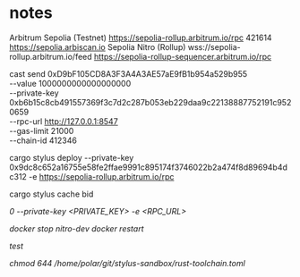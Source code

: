 # notes

Arbitrum Sepolia (Testnet)	https://sepolia-rollup.arbitrum.io/rpc	421614	https://sepolia.arbiscan.io	Sepolia	Nitro (Rollup)	wss://sepolia-rollup.arbitrum.io/feed	https://sepolia-rollup-sequencer.arbitrum.io/rpc



cast send 0xD9bF105CD8A3F3A4A3AE57aE9fB1b954a529b955 \
    --value 1000000000000000000 \
    --private-key 0xb6b15c8cb491557369f3c7d2c287b053eb229daa9c22138887752191c9520659 \
    --rpc-url http://127.0.0.1:8547 \
    --gas-limit 21000 \
    --chain-id 412346


cargo stylus deploy --private-key 0x9dc8c652a16755e58fe2ffae9991c895174f3746022b2a474f8d89694b4dc312 -e https://sepolia-rollup.arbitrum.io/rpc



cargo stylus cache bid <ADDRESS> 0 --private-key <PRIVATE_KEY> -e <RPC_URL>



docker stop nitro-dev
docker restart


test



chmod 644 /home/polar/git/stylus-sandbox/rust-toolchain.toml
